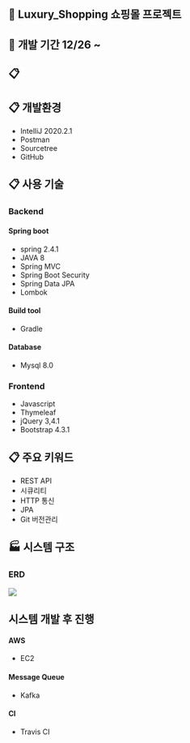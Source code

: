 ## :shopping_cart: Luxury_Shopping 쇼핑몰 프로젝트

## :calendar: 개발 기간 12/26 ~ 
## :clipboard: <a href="https://www.youtube.com/watch?v=dygkSRegXVY&t=28s"></a>
## :clipboard: 개발환경
* IntelliJ 2020.2.1
* Postman
* Sourcetree
* GitHub


## :clipboard: 사용 기술
### Backend
#### Spring boot 
* spring 2.4.1
* JAVA 8
* Spring MVC
* Spring Boot Security
* Spring Data JPA
* Lombok 

#### Build tool
* Gradle

#### Database
* Mysql 8.0


### Frontend
* Javascript
* Thymeleaf
* jQuery 3,4.1
* Bootstrap 4.3.1

## :clipboard: 주요 키워드
* REST API
* 시큐리티
* HTTP 통신
* JPA
* Git 버전관리

## :factory: 시스템 구조

### ERD

<img src="https://user-images.githubusercontent.com/65895403/103405628-10467880-4b9b-11eb-894e-f187f64bd19e.PNG"></img>





## 시스템 개발 후 진행
#### AWS
* EC2

#### Message Queue
* Kafka

#### CI
* Travis CI




